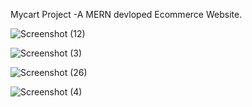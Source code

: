 Mycart Project -A MERN devloped Ecommerce Website.

![Screenshot (12)](https://github.com/HimanshuSharma1214/MyCart/assets/113374556/8b3c6ebb-53a6-4d81-85e6-a1b93432b069)


![Screenshot (3)](https://github.com/user-attachments/assets/9e69d9b7-bd31-448c-9f97-789fe490e3d9)


![Screenshot (26)](https://github.com/user-attachments/assets/9d113896-7857-4475-98a6-45b984db3601)


![Screenshot (4)](https://github.com/user-attachments/assets/0dc31fe3-8fe3-4457-a3bf-885092f0a500)

